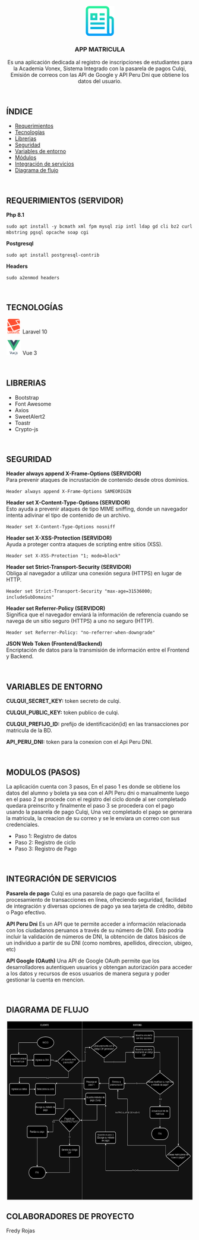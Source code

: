 <div align="center">
<a href="https://matricula.vonex.edu.pe/">
    <img src="logo.png" alt="Logo" width="80" height="80">
  </a>
<h3 align="center">APP MATRICULA</h3>
<p>
Es una aplicación dedicada al registro de inscripciones de estudiantes para la Academia Vonex, Sistema Integrado con la pasarela de pagos Culqi, Emisión de correos con las API de Google y API Peru Dni que obtiene los datos del usuario.
</p>
</div>

</br>

## ÍNDICE
<ul>
    <li><a href="#requerimientos">Requerimientos</a></li>
    <li><a href="#tecnologia">Tecnologías</a></li>
    <li><a href="#librerias">Librerias</a></li>
    <li><a href="#seguridad">Seguridad</a></li>
    <li><a href="#variables">Variables de entorno</a></li>
    <li><a href="#modulos">Módulos</a></li>
    <li><a href="#pasarela">Integración de servicios</a></li>
    <li><a href="#diagrama">Diagrama de flujo</a></li>
  </ul>

</br>

## REQUERIMIENTOS (SERVIDOR)
<b>Php 8.1</b>
```
sudo apt install -y bcmath xml fpm mysql zip intl ldap gd cli bz2 curl mbstring pgsql opcache soap cgi
```
<b>Postgresql</b>
```
sudo apt install postgresql-contrib
```

<b>Headers</b>
```
sudo a2enmod headers
```

</br>

## TECNOLOGÍAS
<img src="https://raw.githubusercontent.com/devicons/devicon/master/icons/laravel/laravel-plain-wordmark.svg" alt="laravel" width="40" height="40"/> Laravel 10

<img src="https://raw.githubusercontent.com/devicons/devicon/master/icons/vuejs/vuejs-original-wordmark.svg" alt="vuejs" width="40" height="40"/> Vue 3

</br>

## LIBRERIAS
<ul>
    <li>Bootstrap</li>
	<li>Font Awesome</li>
	<li>Axios</li>
	<li>SweetAlert2</li>
	<li>Toastr</li>
	<li>Crypto-js</li>
</ul>

</br>

## SEGURIDAD
<p>
<b>Header always append X-Frame-Options (SERVIDOR)</b><br>
Para prevenir ataques de incrustación de contenido desde otros dominios.
</p>

```
Header always append X-Frame-Options SAMEORIGIN
```

<p>
<b>Header set X-Content-Type-Options (SERVIDOR)</b><br>
Esto ayuda a prevenir ataques de tipo MIME sniffing, donde un navegador intenta adivinar el tipo de contenido de un archivo.
</p>

```
Header set X-Content-Type-Options nosniff
```

<p>
<b>Header set X-XSS-Protection (SERVIDOR)</b><br>
Ayuda a proteger contra ataques de scripting entre sitios (XSS).
</p>

```
Header set X-XSS-Protection "1; mode=block"
```

<p>
<b>Header set Strict-Transport-Security (SERVIDOR)</b><br>
Obliga al navegador a utilizar una conexión segura (HTTPS) en lugar de HTTP.
</p>

```
Header set Strict-Transport-Security "max-age=31536000; includeSubDomains"
```

<p>
<b>Header set Referrer-Policy (SERVIDOR)</b><br>
Significa que el navegador enviará la información de referencia cuando se navega de un sitio seguro (HTTPS) a uno no seguro (HTTP).
</p>
<p>
	
```
Header set Referrer-Policy: "no-referrer-when-downgrade"
```

<b>JSON Web Token (Frontend/Backend)</b><br>
Encriptación de datos para la transmisión de información entre el Frontend y Backend.
</p>

</br>

## VARIABLES DE ENTORNO
<p>
<b>CULQUI_SECRET_KEY:</b> token secreto de culqi.
</p>

<p>
<b>CULQUI_PUBLIC_KEY:</b> token publico de culqi.
</p>

<p>
<b>CULQUI_PREFIJO_ID:</b> prefijo de identificación(id) en las transacciones por matricula de la BD.
</p>

<p>
<b>API_PERU_DNI:</b> token para la conexion con el Api Peru DNI.
</p>

</br>

## MODULOS (PASOS)
<p>
La aplicación cuenta con 3 pasos, En el paso 1 es donde se obtiene los datos del alumno y boleta ya sea con el API Peru dni o manualmente luego en el paso 2 se procede con el registro del ciclo donde al ser completado quedara preinscrito y finalmente el paso 3 se procedera con el pago usando la pasarela de pago Culqi, Una vez completado el pago se generara la matricula, la creacion de su correo y se le enviara un correo con sus credenciales.
</p>
<ul>
	<li>Paso 1: Registro de datos</li>
	<li>Paso 2: Registro de ciclo</li>
	<li>Paso 3: Registro de Pago</li>
</ul>

</br>

## INTEGRACIÓN DE SERVICIOS
<p>
<b>Pasarela de pago</b>
Culqi es una pasarela de pago que facilita el procesamiento de transacciones en línea, ofreciendo seguridad, facilidad de integración y diversas opciones de pago ya sea tarjeta de crédito, débito o Pago efectivo. 
</p>
<p>
<b>API Peru Dni</b>
Es un API que te permite acceder a información relacionada con los ciudadanos peruanos a través de su número de DNI. Esto podría incluir la validación de números de DNI, la obtención de datos básicos de un individuo a partir de su DNI (como nombres, apellidos, direccion, ubigeo, etc)
</p>
<p>
<b>API Google (OAuth)</b>
Una API de Google OAuth permite que los desarrolladores autentiquen usuarios y obtengan autorización para acceder a los datos y recursos de esos usuarios de manera segura y poder gestionar la cuenta en mencion.
</p>

</br>

## DIAGRAMA DE FLUJO

<div align="center">
    <img src="diagrama.jpg" alt="Logo" width="500" height="480">
</div>

## COLABORADORES DE PROYECTO
Fredy Rojas
